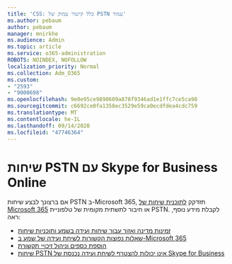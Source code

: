 ```yaml
---
title: 'CSS: כלל קישור עמוק של PSTN עמוד'
ms.author: pebaum
author: pebaum
manager: mnirkhe
ms.audience: Admin
ms.topic: article
ms.service: o365-administration
ROBOTS: NOINDEX, NOFOLLOW
localization_priority: Normal
ms.collection: Adm_O365
ms.custom:
- "2593"
- "9000698"
ms.openlocfilehash: 9e0e95ce9890609a878f9346ad1e1ffc7ce5ca98
ms.sourcegitcommit: c6692ce0fa1358ec3529e59ca0ecdfdea4cdc759
ms.translationtype: MT
ms.contentlocale: he-IL
ms.lasthandoff: 09/14/2020
ms.locfileid: "47746364"
---
```

# <a name="pstn-calling-with-skype-for-business-online"></a>שיחות PSTN עם Skype for Business Online

אם ברצונך לבצע שיחות PSTN ב-Microsoft 365, תזדקק [לתוכנית שיחות של Microsoft 365](https://docs.microsoft.com/microsoftteams/what-is-phone-system-in-office-365#more-about-calling-plans) או חיבור לתשתית מקומית של טלפוניית PSTN. לקבלת מידע נוסף, ראה:

- [זמינות מדינה ואזור עבור שיחות ועידה בשמע ותוכניות שיחות](https://docs.microsoft.com/microsoftteams/country-and-region-availability-for-audio-conferencing-and-calling-plans/country-and-region-availability-for-audio-conferencing-and-calling-plans)
- [שאלות נפוצות הקשורות לשיחת ועידה של שמע ב-Microsoft 365](https://docs.microsoft.com/microsoftteams/audio-conferencing-common-questions)
- [הוספת כספים וניהול זיכויי תקשורת](https://docs.microsoft.com/microsoftteams/add-funds-and-manage-communications-credits)
- [שיחות PSTN אינן יכולות להצטרף לשיחת ועידה נכנסת של Skype for Business](https://docs.microsoft.com/SkypeForBusiness/troubleshoot/online-conferencing/pstn-callers-cant-join-dial-in-call)
